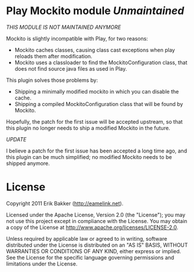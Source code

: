 Play Mockito module *Unmaintained*
===================

*THIS MODULE IS NOT MAINTAINED ANYMORE*

Mockito is slightly incompatible with Play, for two reasons:

* Mockito caches classes, causing class cast exceptions when play reloads them after modification.
* Mockito uses a classloader to find the MockitoConfiguration class, that does not find source java files as used in Play.

This plugin solves those problems by:

* Shipping a minimally modified mockito in which you can disable the cache.
* Shipping a compiled MockitoConfiguration class that will be found by Mockito.

Hopefully, the patch for the first issue will be accepted upstream, so that this plugin no longer needs to ship a modified Mockito in the future.

*UPDATE*

I believe a patch for the first issue has been accepted a long time ago, and this plugin can be much simplified; no modified Mockito needs to be shipped anymore.

License
=======

Copyright 2011 Erik Bakker (http://eamelink.net).

Licensed under the Apache License, Version 2.0 (the "License"); you may not use this project except in compliance with the License. You may obtain a copy of the License at http://www.apache.org/licenses/LICENSE-2.0.

Unless required by applicable law or agreed to in writing, software distributed under the License is distributed on an "AS IS" BASIS, WITHOUT WARRANTIES OR CONDITIONS OF ANY KIND, either express or implied. See the License for the specific language governing permissions and limitations under the License.
